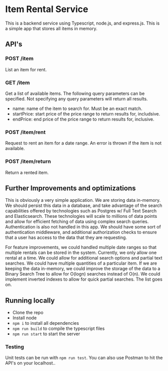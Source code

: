 # Item Rental Service

This is a backend service using Typescript, node.js, and express.js. This is a simple app that stores all items in memory.

## API's

### POST /item

List an item for rent.

### GET /item

Get a list of available items. The following query parameters can be specified. Not specifying any query parameters will return all results.
 - name: name of the item to search for. Must be an exact match.
 - startPrice: start price of the price range to return results for, includsive.
 - endPrice: end price of the price range to return results for, inclusive.

 ### POST /item/rent

 Request to rent an item for a date range. An error is thrown if the item is not available.

 ### POST /item/return

 Return a rented item.

 ## Further Improvements and optimizations

 This is obviously a very simple application. We are storing data in-memory. We should persist this data in a database, and take advantage of the search capabilities offered by technologies such as Postgres w/ Full Text Search and Elasticsearch. These technologies will scale to millions of data points and allow for efficient fetching of data using complex search queries. Authentication is also not handled in this app. We should have some sort of authentication middleware, and additional authorization checks to ensure that a user has access to the data that they are requesting.

 For feature improvements, we could handled multiple date ranges so that multiple rentals can be stored in the system. Currently, we only allow one rental at a time. We could allow for additional search options and partial text searches. We could have multiple quantities of a particular item. If we are keeping the data in-memory, we could improve the storage of the data to a Binary Search Tree to allow for O(logn) searches instead of O(n). We could implement inverted indexes to allow for quick partial searches. The list goes on.

 ## Running locally

  - Clone the repo
  - Install node
  - `npm i` to install all dependencies
  - `npm run build` to compile the typescript files
  - `npm run start` to start the server

### Testing

Unit tests can be run with `npm run test`. You can also use Postman to hit the API's on your localhost..